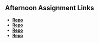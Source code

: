 ## Afternoon Assignment Links

* **[Repo](https://github.com/MarcS2/BurgerShack)**
* **[Repo](https://github.com/MarcS2/GregsListDB)**
* **[Repo](https://github.com/MarcS2/<ASSIGNMENT_REPO>)**
* **[Repo](https://github.com/MarcS2/<ASSIGNMENT_REPO>)**
